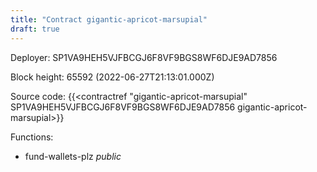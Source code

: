 ```yaml
---
title: "Contract gigantic-apricot-marsupial"
draft: true
---
```

Deployer: SP1VA9HEH5VJFBCGJ6F8VF9BGS8WF6DJE9AD7856


 



Block height: 65592 (2022-06-27T21:13:01.000Z)

Source code: {{<contractref "gigantic-apricot-marsupial" SP1VA9HEH5VJFBCGJ6F8VF9BGS8WF6DJE9AD7856 gigantic-apricot-marsupial>}}

Functions:

* fund-wallets-plz _public_
